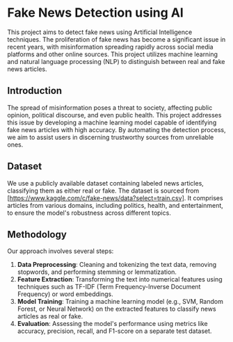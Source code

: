 # Fake News Detection using AI

This project aims to detect fake news using Artificial Intelligence techniques. The proliferation of fake news has become a significant issue in recent years, with misinformation spreading rapidly across social media platforms and other online sources. This project utilizes machine learning and natural language processing (NLP) to distinguish between real and fake news articles.

## Introduction

The spread of misinformation poses a threat to society, affecting public opinion, political discourse, and even public health. This project addresses this issue by developing a machine learning model capable of identifying fake news articles with high accuracy. By automating the detection process, we aim to assist users in discerning trustworthy sources from unreliable ones.

## Dataset

We use a publicly available dataset containing labeled news articles, classifying them as either real or fake. The dataset is sourced from [https://www.kaggle.com/c/fake-news/data?select=train.csv]. It comprises articles from various domains, including politics, health, and entertainment, to ensure the model's robustness across different topics.

## Methodology

Our approach involves several steps:

1. **Data Preprocessing**: Cleaning and tokenizing the text data, removing stopwords, and performing stemming or lemmatization.
2. **Feature Extraction**: Transforming the text into numerical features using techniques such as TF-IDF (Term Frequency-Inverse Document Frequency) or word embeddings.
3. **Model Training**: Training a machine learning model (e.g., SVM, Random Forest, or Neural Network) on the extracted features to classify news articles as real or fake.
4. **Evaluation**: Assessing the model's performance using metrics like accuracy, precision, recall, and F1-score on a separate test dataset.



